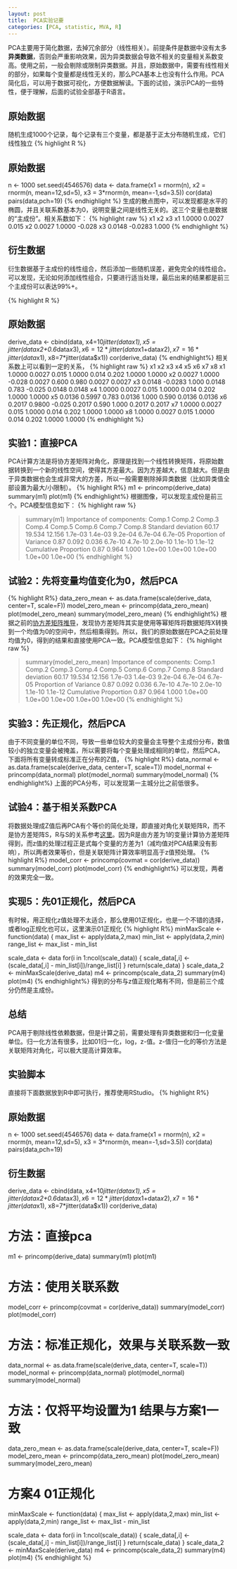 ```yaml
---
layout: post
title:  PCA实验记要
categories: [PCA, statistic, MVA, R]
---
```


PCA主要用于简化数据，去掉冗余部分（线性相关）。前提条件是数据中没有太多**异类数据**，否则会严重影响效果，因为异类数据会导致不相关的变量相关系数变高。使用之前，一般会剔除或限制异类数据。并且，原始数据中，需要有线性相关的部分，如果每个变量都是线性无关的，那么PCA基本上也没有什么作用。PCA简化后，可以用于数据可视化，方便数据解读。下面的试验，演示PCA的一些特性，便于理解，后面的试验全部基于R语言。


## 原始数据
随机生成1000个记录，每个记录有三个变量，都是基于正太分布随机生成，它们线性独立
{% highlight R %}
## 原始数据
n <- 1000
set.seed(4546576)
data <- data.frame(x1 = rnorm(n), 
                   x2 = rnorm(n, mean=12,sd=5), 
                   x3 = 3*rnorm(n, mean=-1,sd=3.5))
cor(data)
pairs(data,pch=19)
{% endhighlight %}
生成的散点图中，可以发现都是水平的椭圆，并且关联系数基本为0，说明变量之间是线性无关的。这三个变量也是数据的“主成份”。相关系数如下：
{% highlight raw %}
       x1      x2     x3
x1 1.0000  0.0027  0.015
x2 0.0027  1.0000 -0.028
x3 0.0148 -0.0283  1.000
{% endhighlight %}


## 衍生数据 
衍生数据基于主成份的线性组合，然后添加一些随机误差，避免完全的线性组合。可以发现，无论如何添加线性组合，只要进行适当处理，最后出来的结果都是前三个主成份可以表达99%+。

{% highlight R %}
## 原始数据
derive_data <- cbind(data,
                     x4=10*jitter(data$x1), 
                     x5=jitter(data$x2+0.6*data$x3),
                     x6=12*jitter(data$x1+data$x2),
                     x7=16*jitter(data$x1),
                     x8=7*jitter(data$x1))
cor(derive_data)
{% endhighlight%}
相关系数上可以看到一定的关系，
{% highlight raw %}
        x1      x2     x3     x4    x5     x6     x7     x8
x1 1.0000  0.0027  0.015 1.0000 0.014  0.202 1.0000 1.0000
x2 0.0027  1.0000 -0.028 0.0027 0.600  0.980 0.0027 0.0027
x3 0.0148 -0.0283  1.000 0.0148 0.783 -0.025 0.0148 0.0148
x4 1.0000  0.0027  0.015 1.0000 0.014  0.202 1.0000 1.0000
x5 0.0136  0.5997  0.783 0.0136 1.000  0.590 0.0136 0.0136
x6 0.2017  0.9800 -0.025 0.2017 0.590  1.000 0.2017 0.2017
x7 1.0000  0.0027  0.015 1.0000 0.014  0.202 1.0000 1.0000
x8 1.0000  0.0027  0.015 1.0000 0.014  0.202 1.0000 1.0000
{% endhighlight %}



## 实验1：直接PCA
PCA计算方法是将协方差矩阵对角化，原理是找到一个线性转换矩阵，将原始数据转换到一个新的线性空间，使得其方差最大。因为方差越大，信息越大。但是由于异类数据也会生成非常大的方差，所以一般需要剔除掉异类数据（比如异类值全部设置为最大/小限制）。
{% highlight R%}
m1 <- princomp(derive_data)
summary(m1)
plot(m1)
{% endhighlight%}
根据图像，可以发现主成份是前三个。PCA模型信息如下：
{% highlight raw %}
> summary(m1)
Importance of components:
                       Comp.1 Comp.2 Comp.3  Comp.4  Comp.5  Comp.6  Comp.7  Comp.8
Standard deviation      60.17 19.534 12.156 1.7e-03 1.4e-03 9.2e-04 6.7e-04 6.7e-05
Proportion of Variance   0.87  0.092  0.036 6.7e-10 4.7e-10 2.0e-10 1.1e-10 1.1e-12
Cumulative Proportion    0.87  0.964  1.000 1.0e+00 1.0e+00 1.0e+00 1.0e+00 1.0e+00
{% endhighlight %}


## 试验2：先将变量均值变化为0，然后PCA
{% highlight R%}
data_zero_mean <- as.data.frame(scale(derive_data, 
                                      center=T,
                                      scale=F))
model_zero_mean <- princomp(data_zero_mean)
plot(model_zero_mean)
summary(model_zero_mean)
{% endhighlight%}
根据之前的[协方差矩阵推导](linear-algebra/statistic/mva/2016/03/20/covariance-linear-algebra-expression.html)，发现协方差矩阵其实是使用等幂矩阵将数据矩阵X转换到一个均值为0的空间中，然后相乘得到。所以，我们的原始数据在PCA之前处理均值为0，得到的结果和直接使用PCA一致。PCA模型信息如下：
{% highlight raw %}
> summary(model_zero_mean)
Importance of components:
                       Comp.1 Comp.2 Comp.3  Comp.4  Comp.5  Comp.6  Comp.7  Comp.8
Standard deviation      60.17 19.534 12.156 1.7e-03 1.4e-03 9.2e-04 6.7e-04 6.7e-05
Proportion of Variance   0.87  0.092  0.036 6.7e-10 4.7e-10 2.0e-10 1.1e-10 1.1e-12
Cumulative Proportion    0.87  0.964  1.000 1.0e+00 1.0e+00 1.0e+00 1.0e+00 1.0e+00
{% endhighlight %}

## 实验3：先正规化，然后PCA
由于不同变量的单位不同，导致一些单位较大的变量会主导整个主成份分布，数值较小的独立变量会被掩盖，所以需要将每个变量处理成相同的单位，然后PCA，下面将所有变量转成标准正在分布的Z值，
{% highlight R%}
data_normal <- as.data.frame(scale(derive_data, 
                                  center=T,
                                  scale=T))
model_normal <- princomp(data_normal)
plot(model_normal)
summary(model_normal)
{% endhighlight%}
上面的PCA分布，可以发现第一主城分比之前低很多。

## 试验4：基于相关系数PCA
将数据处理成Z值后再PCA有个等价的简化处理，即直接对角化关联矩阵R，而不是协方差矩阵S，R与S的关系参考[这里](linear-algebra/statistic/mva/2016/03/20/covariance-linear-algebra-expression.html)。因为R是由方差为1的变量计算协方差矩阵得到，而z值的处理过程正是式每个变量的方差为1（减均值对PCA结果没有影响），所以两者效果等价，但是关联矩阵计算效率明显高于z值预处理。
{% highlight R%}
model_corr <- princomp(covmat = cor(derive_data))
summary(model_corr)
plot(model_corr)
{% endhighlight%}
可以发现，两者的效果完全一致。

## 实现5：先01正规化，然后PCA
有时候，用正规化z值处理不太适合，那么使用01正规化，也是一个不错的选择，或者log正规化也可以，这里演示01正规化
{% highlight R%}
minMaxScale <- function(data) {
  max_list <- apply(data,2,max)
  min_list <- apply(data,2,min)
  range_list <- max_list - min_list
  
  scale_data <- data
  for(i in 1:ncol(scale_data)) {
    scale_data[,i] <- (scale_data[,i] - min_list[i])/range_list[i]
  }
  return(scale_data)
}
scale_data_2 <- minMaxScale(derive_data)
m4 <- princomp(scale_data_2)
summary(m4)
plot(m4)
{% endhighlight%}
得到的分布与z值正规化略有不同，但是前三个成分仍然是主成份。


## 总结
PCA用于剔除线性依赖数据，但是计算之前，需要处理有异类数据和归一化变量单位。归一化方法有很多，比如01归一化，log，z-值。z-值归一化的等价方法是关联矩阵对角化，可以极大提高计算效率。


## 实验脚本
直接将下面数据放到R中即可执行，推荐使用RStudio。
{% highlight R%}
## 原始数据
n <- 1000
set.seed(4546576)
data <- data.frame(x1 = rnorm(n), 
                   x2 = rnorm(n, mean=12,sd=5), 
                   x3 = 3*rnorm(n, mean=-1,sd=3.5))
cor(data)
pairs(data,pch=19)


## 衍生数据
derive_data <- cbind(data,
                     x4=10*jitter(data$x1), 
                     x5=jitter(data$x2+0.6*data$x3),
                     x6=12*jitter(data$x1+data$x2),
                     x7=16*jitter(data$x1),
                     x8=7*jitter(data$x1))
cor(derive_data)



# 方法：直接pca
m1 <- princomp(derive_data)
summary(m1)
plot(m1)

# 方法：使用关联系数
model_corr <- princomp(covmat = cor(derive_data))
summary(model_corr)
plot(model_corr)

# 方法：标准正规化，效果与关联系数一致
data_normal <- as.data.frame(scale(derive_data, 
                                  center=T,
                                  scale=T))
model_normal <- princomp(data_normal)
plot(model_normal)
summary(model_normal)

# 方法：仅将平均设置为1 结果与方案1一致
data_zero_mean <- as.data.frame(scale(derive_data, 
                                      center=T,
                                      scale=F))
model_zero_mean <- princomp(data_zero_mean)
plot(model_zero_mean)
summary(model_zero_mean)

# 方案4 01正规化
minMaxScale <- function(data) {
  max_list <- apply(data,2,max)
  min_list <- apply(data,2,min)
  range_list <- max_list - min_list
  
  scale_data <- data
  for(i in 1:ncol(scale_data)) {
    scale_data[,i] <- (scale_data[,i] - min_list[i])/range_list[i]
  }
  return(scale_data)
}
scale_data_2 <- minMaxScale(derive_data)
m4 <- princomp(scale_data_2)
summary(m4)
plot(m4)
{% endhighlight %}

